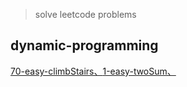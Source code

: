 > solve leetcode problems

## dynamic-programming

<a href="./problems/70-easy-climbStairs/README.md" target="_self">70-easy-climbStairs、</a><a href="./problems/1-easy-twoSum/README.md" target="_self">1-easy-twoSum、</a>